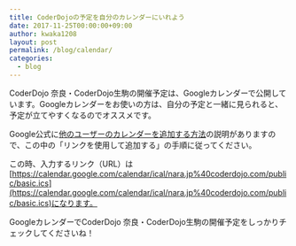 ```yaml
---
title: CoderDojoの予定を自分のカレンダーにいれよう
date: 2017-11-25T00:00:00+09:00
author: kwaka1208
layout: post
permalink: /blog/calendar/
categories:
  - blog
---
```

CoderDojo 奈良・CoderDojo生駒の開催予定は、Googleカレンダーで公開しています。Googleカレンダーをお使いの方は、自分の予定と一緒に見られると、予定が立てやすくなるのでオススメです。

Google公式に[他のユーザーのカレンダーを追加する方法](https://support.google.com/calendar/answer/37100?co=GENIE.Platform%3DDesktop&hl=ja)の説明がありますので、この中の「リンクを使用して追加する」の手順に従ってください。

この時、入力するリンク（URL）は[https://calendar.google.com/calendar/ical/nara.jp%40coderdojo.com/public/basic.ics](https://calendar.google.com/calendar/ical/nara.jp%40coderdojo.com/public/basic.ics)になります。

GoogleカレンダーでCoderDojo 奈良・CoderDojo生駒の開催予定をしっかりチェックしてくださいね！